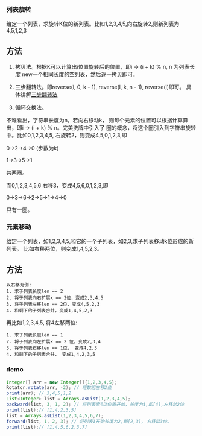### 列表旋转

给定一个列表，求旋转K位的新列表。比如1,2,3,4,5,向右旋转2,则新列表为4,5,1,2,3

## 方法

1. 拷贝法。根据K可以计算出i位置旋转后的位置，即i -> (i + k) % n, n 为列表长度
new一个相同长度的空列表，然后逐一拷贝即可。

2. 三步翻转法。即reverse(l, 0, k - 1), reverse(l, k, n - 1), reverse(l)即可。
具体讲解[三步翻转法](https://github.com/mefoo/The-Art-Of-Programming-By-July/blob/master/ebook/zh/01.01.md)

3. 循环交换法。

不难看出，字符串长度为n，若向右移动k， 则每个元素的位置可以根据计算算出，即i -> (i + k) % n。完美洗牌中引入了 圈的概念，将这个圈引入到字符串旋转中。比如0,1,2,3,4,5, 右旋转2，则变成4,5,0,1,2,3,即

0->2->4->0 (步数为k)

1->3->5->1

共两圈。

而0,1,2,3,4,5,6 右移3，变成4,5,6,0,1,2,3,即

0->3->6->2->5->1->4->0

只有一圈。

### 元素移动

给定一个列表，如1,2,3,4,5,和它的一个子列表，如2,3,求子列表移动k位形成的新列表。
比如右移两位，则变成1,4,5,2,3。

## 方法
    以右移为例:
	1. 求子列表长度len == 2
	2. 将子列表向右扩展k == 2位，变成2,3,4,5
	3. 将子列表左移len == 2位，变成4,5,2,3
	4. 和剩下的子列表合并，变成1,4,5,2,3

再比如1,2,3,4,5, 将4左移两位:

	1. 求子列表长度len == 1
	2. 将子列表向左扩展k == 2 位，变成2,3,4
	3. 将子列表右移len == 1位， 变成4,2,3
	4. 和剩下的子列表合并， 变成1,4,2,3,5

### demo
```java
Integer[] arr = new Integer[]{1,2,3,4,5};
Rotator.rotate(arr, -2); // 将数组左移2位
print(arr); // 3,4,5,1,2
List<Integer> list = Arrays.asList(1,2,3,4,5);
backward(list, 3, 1, 2); // 将列表索引3位置开始，长度为1,即[4],左移动2位
print(list);// [1,4,2,3,5]
list = Arrays.asList(1,2,3,4,5,6,7);
forward(list, 1, 2, 3); // 将列表1开始长度为2,即[2,3], 右移动3位。
print(list);// [1,4,5,6,2,3,7]
```
